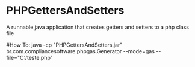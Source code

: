 # PHPGettersAndSetters
A runnable java application that creates getters and setters to a php class file

#How To:
java -cp "PHPGettersAndSetters.jar" br.com.compliancesoftware.phpgas.Generator --mode=gas --file="C:/teste.php"